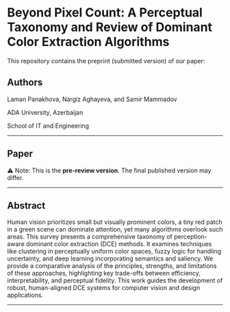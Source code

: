 # Beyond Pixel Count: A Perceptual Taxonomy and Review of Dominant Color Extraction Algorithms

This repository contains the preprint (submitted version) of our paper:

 ## Authors
Laman Panakhova, Nargiz Aghayeva, and Samir Mammadov 

ADA University, Azerbaijan 

School of IT and Engineering

---

## Paper

⚠️ Note: This is the **pre-review version**. The final published version may differ.

---

## Abstract
Human vision prioritizes small but visually prominent colors, a tiny red patch in a green scene can dominate attention, yet many algorithms overlook such areas. This survey presents a comprehensive taxonomy of perception-aware dominant color extraction (DCE) methods. It examines techniques like clustering in perceptually uniform color spaces, fuzzy logic for handling uncertainty, and deep learning incorporating semantics and saliency. We provide a comparative analysis of the principles, strengths, and limitations of these approaches, highlighting key trade-offs between efficiency, interpretability, and perceptual fidelity. This work guides the development of robust, human-aligned DCE systems for computer vision and design applications.

---

